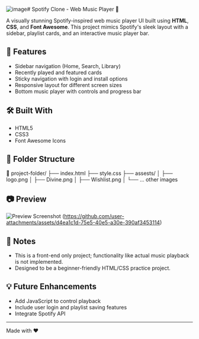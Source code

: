 ![image](https://github.com/user-attachments/assets/95f0fa7d-4b11-4096-be4d-80329892bd08)# Spotify Clone - Web Music Player 🎵

A visually stunning Spotify-inspired web music player UI built using **HTML**, **CSS**, and **Font Awesome**. This project mimics Spotify's sleek layout with a sidebar, playlist cards, and an interactive music player bar.

## 🚀 Features

- Sidebar navigation (Home, Search, Library)
- Recently played and featured cards
- Sticky navigation with login and install options
- Responsive layout for different screen sizes
- Bottom music player with controls and progress bar

## 🛠️ Built With

- HTML5
- CSS3
- Font Awesome Icons

## 📁 Folder Structure
📁 project-folder/ ├── index.html 
                   ├── style.css 
                   ├── assests/ 
                   │ ├── logo.png 
                   │ ├── Divine.png 
                   │ ├── Wishlist.png 
                   │ └── ... other images


## 📷 Preview

![Preview Screenshot](https://github.com/user-attachments/assets/76bc36fb-5b67-44f1-a70f-3f92bf5cc3a3)
(https://github.com/user-attachments/assets/d4ea1c1d-75e5-40e5-a30e-390af3453114)


## 📌 Notes

- This is a front-end only project; functionality like actual music playback is not implemented.
- Designed to be a beginner-friendly HTML/CSS practice project.

## 💡 Future Enhancements

- Add JavaScript to control playback
- Include user login and playlist saving features
- Integrate Spotify API

---

Made with ❤️
